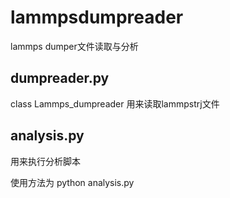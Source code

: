 # lammpsdumpreader
lammps dumper文件读取与分析
## dumpreader.py 
class Lammps_dumpreader 用来读取lammpstrj文件
## analysis.py
用来执行分析脚本

使用方法为 python analysis.py
